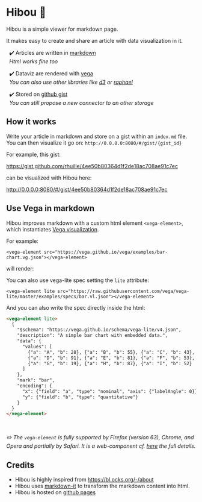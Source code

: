 # Hibou 🦉

Hibou is a simple viewer for markdown page.

It makes easy to create and share an article with data visualization in it.

&nbsp; ✔️ Articles are written in [markdown](https://markdown-it.github.io) \
&nbsp; *Html works fine too*

&nbsp; ✔️ Dataviz are rendered with [vega](https://vega.github.io/vega) \
&nbsp; *You can also use other libraries like [d3](https://d3js.org/) or [raphael](https://dmitrybaranovskiy.github.io/raphael/)*

&nbsp; ✔️ Stored on [github gist](https://gist.github.com) \
&nbsp; *You can still propose a new connector to an other storage*

## How it works

Write your article in markdown and store on a gist within an `index.md` file.
You can then visualize it go on: `http://0.0.0.0:8080/#/gist/{gist_id}`

For example, this gist:

https://gist.github.com/rhuille/4ee50b80364d1f2de18ac708ae91c7ec

can be visualized with Hibou here:

http://0.0.0.0:8080/#/gist/4ee50b80364d1f2de18ac708ae91c7ec


## Use Vega in markdown

Hibou improves markdown with a custom html element `<vega-element>`, which instantiates [Vega visualization](https://vega.github.io/vega).

For example:

```
<vega-element src="https://vega.github.io/vega/examples/bar-chart.vg.json"></vega-element>
```

will render:

<vega-element src="https://vega.github.io/vega/examples/bar-chart.vg.json">
</vega-element>


You can also use vega-lite spec setting the `lite` attribute:

```
<vega-element lite src="https://raw.githubusercontent.com/vega/vega-lite/master/examples/specs/bar.vl.json"></vega-element>
```

<vega-element lite src="https://raw.githubusercontent.com/vega/vega-lite/master/examples/specs/bar.vl.json"></vega-element>

And you can also write the spec directly inside the html:

```html
<vega-element lite>
  {
    "$schema": "https://vega.github.io/schema/vega-lite/v4.json",
    "description": "A simple bar chart with embedded data.",
    "data": {
      "values": [
        {"a": "A", "b": 28}, {"a": "B", "b": 55}, {"a": "C", "b": 43},
        {"a": "D", "b": 91}, {"a": "E", "b": 81}, {"a": "F", "b": 53},
        {"a": "G", "b": 19}, {"a": "H", "b": 87}, {"a": "I", "b": 52}
      ]
    },
    "mark": "bar",
    "encoding": {
      "x": {"field": "a", "type": "nominal", "axis": {"labelAngle": 0}},
      "y": {"field": "b", "type": "quantitative"}
    }
  }
</vega-element>
```

<br>

*✏️ The `vega-element` is fully supported by Firefox (version 63), Chrome, and Opera and partially by Safari. It is a web-component cf. [here](https://developer.mozilla.org/en-US/docs/Web/Web_Components#browser_compatibility) the full details.*


## Credits

- Hibou is highly inspired from https://bl.ocks.org/-/about
- Hibou uses [markdown-it](https://github.com/markdown-it/markdown-it) to transform the markdown content into html.
- Hibou is hosted on [github pages](https://pages.github.com/)
